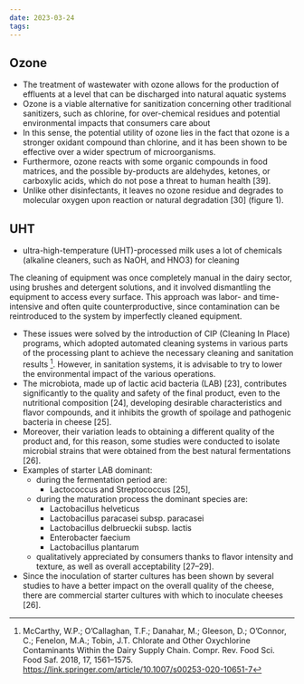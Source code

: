 ```yaml
---
date: 2023-03-24
tags: 
---
```


## Ozone

- The treatment of wastewater with ozone allows for the production of effluents at a level that can be discharged into natural aquatic systems
- Ozone is a viable alternative for sanitization concerning other traditional sanitizers, such as chlorine, for over-chemical residues and potential environmental impacts that consumers care about
- In this sense, the potential utility of ozone lies in the fact that ozone is a stronger oxidant compound than chlorine, and it has been shown to be effective over a wider spectrum of microorganisms.
- Furthermore, ozone reacts with some organic compounds in food matrices, and the possible by-products are aldehydes, ketones, or carboxylic acids, which do not pose a threat to human health [39].
- Unlike other disinfectants, it leaves no ozone residue and degrades to molecular oxygen upon reaction or natural degradation [30] (figure 1).

## UHT

- ultra-high-temperature (UHT)-processed milk uses a lot of chemicals (alkaline cleaners, such as NaOH, and HNO3) for cleaning


The cleaning of equipment was once completely manual in the dairy sector, using brushes and detergent solutions, and it involved dismantling the equipment to access every surface. This approach was labor- and time-intensive and often quite counterproductive, since contamination can be reintroduced to the system by imperfectly cleaned equipment.
- These issues were solved by the introduction of CIP (Cleaning In Place) programs, which adopted automated cleaning systems in various parts of the processing plant to achieve the necessary cleaning and sanitation results [^19]. However, in sanitation systems, it is advisable to try to lower the environmental impact of the various operations.
- The microbiota, made up of lactic acid bacteria (LAB) [23], contributes significantly to the quality and safety of the final product, even to the nutritional composition [24], developing desirable characteristics and flavor compounds, and it inhibits the growth of spoilage and pathogenic bacteria in cheese [25].
- Moreover, their variation leads to obtaining a different quality of the product and, for this reason, some studies were conducted to isolate microbial strains that were obtained from the best natural fermentations [26].
- Examples of starter LAB dominant:
	- during the fermentation period are:
		- Lactococcus and Streptococcus [25], 
	- during the maturation process the dominant species are:
		- Lactobacillus helveticus
		- Lactobacillus paracasei subsp. paracasei
		- Lactobacillus delbrueckii subsp. lactis
		- Enterobacter faecium
		- Lactobacillus plantarum
	- qualitatively appreciated by consumers thanks to flavor intensity and texture, as well as overall acceptability [27–29].
- Since the inoculation of starter cultures has been shown by several studies to have a better impact on the overall quality of the cheese, there are commercial starter cultures with which to inoculate cheeses [26].

[^19]: McCarthy, W.P.; O’Callaghan, T.F.; Danahar, M.; Gleeson, D.; O’Connor, C.; Fenelon, M.A.; Tobin, J.T. Chlorate and Other
Oxychlorine Contaminants Within the Dairy Supply Chain. Compr. Rev. Food Sci. Food Saf. 2018, 17, 1561–1575. https://link.springer.com/article/10.1007/s00253-020-10651-7